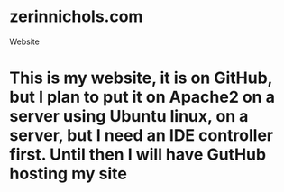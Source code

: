



# zerinnichols.com
Website
# This is my website, it is on GitHub, but I plan to put it on Apache2 on a server using Ubuntu linux, on a server, but I need an IDE controller first. Until then I will have GutHub hosting my site
